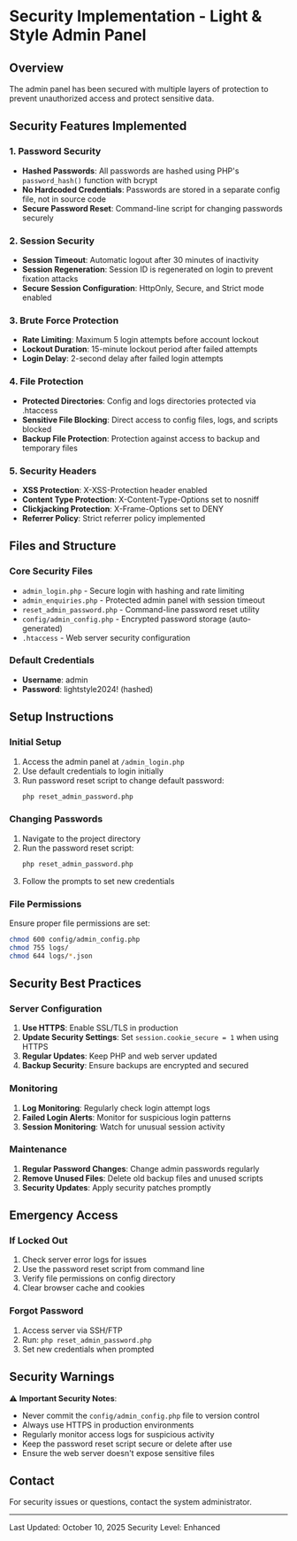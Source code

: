 # Security Implementation - Light & Style Admin Panel

## Overview
The admin panel has been secured with multiple layers of protection to prevent unauthorized access and protect sensitive data.

## Security Features Implemented

### 1. Password Security
- **Hashed Passwords**: All passwords are hashed using PHP's `password_hash()` function with bcrypt
- **No Hardcoded Credentials**: Passwords are stored in a separate config file, not in source code
- **Secure Password Reset**: Command-line script for changing passwords securely

### 2. Session Security
- **Session Timeout**: Automatic logout after 30 minutes of inactivity
- **Session Regeneration**: Session ID is regenerated on login to prevent fixation attacks
- **Secure Session Configuration**: HttpOnly, Secure, and Strict mode enabled

### 3. Brute Force Protection
- **Rate Limiting**: Maximum 5 login attempts before account lockout
- **Lockout Duration**: 15-minute lockout period after failed attempts
- **Login Delay**: 2-second delay after failed login attempts

### 4. File Protection
- **Protected Directories**: Config and logs directories protected via .htaccess
- **Sensitive File Blocking**: Direct access to config files, logs, and scripts blocked
- **Backup File Protection**: Protection against access to backup and temporary files

### 5. Security Headers
- **XSS Protection**: X-XSS-Protection header enabled
- **Content Type Protection**: X-Content-Type-Options set to nosniff
- **Clickjacking Protection**: X-Frame-Options set to DENY
- **Referrer Policy**: Strict referrer policy implemented

## Files and Structure

### Core Security Files
- `admin_login.php` - Secure login with hashing and rate limiting
- `admin_enquiries.php` - Protected admin panel with session timeout
- `reset_admin_password.php` - Command-line password reset utility
- `config/admin_config.php` - Encrypted password storage (auto-generated)
- `.htaccess` - Web server security configuration

### Default Credentials
- **Username**: admin
- **Password**: lightstyle2024! (hashed)

## Setup Instructions

### Initial Setup
1. Access the admin panel at `/admin_login.php`
2. Use default credentials to login initially
3. Run password reset script to change default password:
   ```bash
   php reset_admin_password.php
   ```

### Changing Passwords
1. Navigate to the project directory
2. Run the password reset script:
   ```bash
   php reset_admin_password.php
   ```
3. Follow the prompts to set new credentials

### File Permissions
Ensure proper file permissions are set:
```bash
chmod 600 config/admin_config.php
chmod 755 logs/
chmod 644 logs/*.json
```

## Security Best Practices

### Server Configuration
1. **Use HTTPS**: Enable SSL/TLS in production
2. **Update Security Settings**: Set `session.cookie_secure = 1` when using HTTPS
3. **Regular Updates**: Keep PHP and web server updated
4. **Backup Security**: Ensure backups are encrypted and secured

### Monitoring
1. **Log Monitoring**: Regularly check login attempt logs
2. **Failed Login Alerts**: Monitor for suspicious login patterns
3. **Session Monitoring**: Watch for unusual session activity

### Maintenance
1. **Regular Password Changes**: Change admin passwords regularly
2. **Remove Unused Files**: Delete old backup files and unused scripts
3. **Security Updates**: Apply security patches promptly

## Emergency Access

### If Locked Out
1. Check server error logs for issues
2. Use the password reset script from command line
3. Verify file permissions on config directory
4. Clear browser cache and cookies

### Forgot Password
1. Access server via SSH/FTP
2. Run: `php reset_admin_password.php`
3. Set new credentials when prompted

## Security Warnings

⚠️ **Important Security Notes**:
- Never commit the `config/admin_config.php` file to version control
- Always use HTTPS in production environments
- Regularly monitor access logs for suspicious activity
- Keep the password reset script secure or delete after use
- Ensure the web server doesn't expose sensitive files

## Contact
For security issues or questions, contact the system administrator.

---
Last Updated: October 10, 2025
Security Level: Enhanced